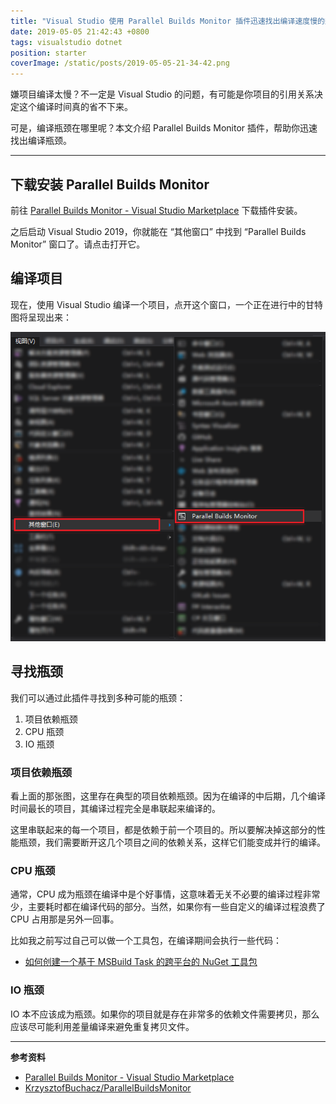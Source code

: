 ```yaml
---
title: "Visual Studio 使用 Parallel Builds Monitor 插件迅速找出编译速度慢的瓶颈，优化编译速度"
date: 2019-05-05 21:42:43 +0800
tags: visualstudio dotnet
position: starter
coverImage: /static/posts/2019-05-05-21-34-42.png
---
```


嫌项目编译太慢？不一定是 Visual Studio 的问题，有可能是你项目的引用关系决定这个编译时间真的省不下来。

可是，编译瓶颈在哪里呢？本文介绍 Parallel Builds Monitor 插件，帮助你迅速找出编译瓶颈。

---

<div id="toc"></div>

## 下载安装 Parallel Builds Monitor

前往 [Parallel Builds Monitor - Visual Studio Marketplace](https://marketplace.visualstudio.com/items?itemName=ivson4.ParallelBuildsMonitor-18691) 下载插件安装。

之后启动 Visual Studio 2019，你就能在 “其他窗口” 中找到 “Parallel Builds Monitor” 窗口了。请点击打开它。

## 编译项目

现在，使用 Visual Studio 编译一个项目，点开这个窗口，一个正在进行中的甘特图将呈现出来：

![并行编译窗口](/static/posts/2019-05-05-21-34-42.png)

## 寻找瓶颈

我们可以通过此插件寻找到多种可能的瓶颈：

1. 项目依赖瓶颈
1. CPU 瓶颈
1. IO 瓶颈

### 项目依赖瓶颈

看上面的那张图，这里存在典型的项目依赖瓶颈。因为在编译的中后期，几个编译时间最长的项目，其编译过程完全是串联起来编译的。

这里串联起来的每一个项目，都是依赖于前一个项目的。所以要解决掉这部分的性能瓶颈，我们需要断开这几个项目之间的依赖关系，这样它们能变成并行的编译。

### CPU 瓶颈

通常，CPU 成为瓶颈在编译中是个好事情，这意味着无关不必要的编译过程非常少，主要耗时都在编译代码的部分。当然，如果你有一些自定义的编译过程浪费了 CPU 占用那是另外一回事。

比如我之前写过自己可以做一个工具包，在编译期间会执行一些代码：

- [如何创建一个基于 MSBuild Task 的跨平台的 NuGet 工具包](/post/create-a-cross-platform-msbuild-task-based-nuget-tool)

### IO 瓶颈

IO 本不应该成为瓶颈。如果你的项目就是存在非常多的依赖文件需要拷贝，那么应该尽可能利用差量编译来避免重复拷贝文件。

<!-- ## 解决瓶颈

在上面的图片中，我们首先要解决的瓶颈就是项目依赖瓶颈，因为从图中我们可以得出，如果后面的 3~4 个项目可以并行编译，那么将节省 15~20 秒甚至更多的编译时间。做法，就是删除项目依赖，将无法编译过的代码采用依赖注入等方式解耦。 -->

---

**参考资料**

- [Parallel Builds Monitor - Visual Studio Marketplace](https://marketplace.visualstudio.com/items?itemName=ivson4.ParallelBuildsMonitor-18691)
- [KrzysztofBuchacz/ParallelBuildsMonitor](https://github.com/KrzysztofBuchacz/ParallelBuildsMonitor)

